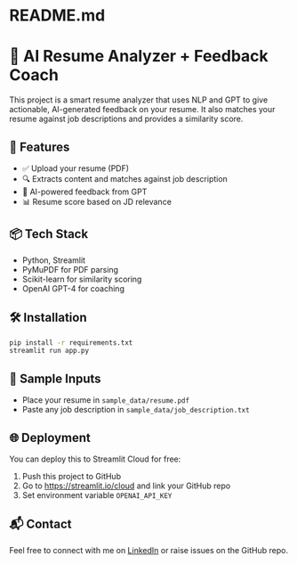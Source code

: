 # README.md

# 🧠 AI Resume Analyzer + Feedback Coach

This project is a smart resume analyzer that uses NLP and GPT to give actionable, AI-generated feedback on your resume. It also matches your resume against job descriptions and provides a similarity score.

## 🚀 Features
- ✅ Upload your resume (PDF)
- 🔍 Extracts content and matches against job description
- 🧠 AI-powered feedback from GPT
- 📊 Resume score based on JD relevance

## 📦 Tech Stack
- Python, Streamlit
- PyMuPDF for PDF parsing
- Scikit-learn for similarity scoring
- OpenAI GPT-4 for coaching

## 🛠️ Installation
```bash
pip install -r requirements.txt
streamlit run app.py
```

## 🧪 Sample Inputs
- Place your resume in `sample_data/resume.pdf`
- Paste any job description in `sample_data/job_description.txt`

## 🌐 Deployment
You can deploy this to Streamlit Cloud for free:
1. Push this project to GitHub
2. Go to https://streamlit.io/cloud and link your GitHub repo
3. Set environment variable `OPENAI_API_KEY`

## 📬 Contact
Feel free to connect with me on [LinkedIn](https://www.linkedin.com/) or raise issues on the GitHub repo.

